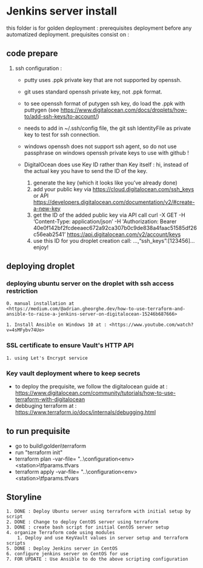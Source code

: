 # Jenkins server install

this folder is for golden deployment : prerequisites deployment before any automatized deployment.
prequisites consist on :

## code prepare

1. ssh configuration :
    - putty uses .ppk private key that are not supported by openssh.
    - git uses standard openssh private key, not .ppk format.
    - to see openssh format of putygen ssh key, do load the .ppk with puttygen (see  <https://www.digitalocean.com/docs/droplets/how-to/add-ssh-keys/to-account/>)
    - needs to add in ~/.ssh/config file, the git ssh IdentityFile as private key to test for ssh connection.
    - windows openssh does not support ssh agent, so do not use passphrase on windows openssh private keys to use with github !
    - DigitalOcean does use Key ID rather than Key itself :
        hi, instead of the actual key you have to send the ID of the key.

        1. generate the key (which it looks like you’ve already done)
        2. add your public key via <https://cloud.digitalocean.com/ssh_keys> or API <https://developers.digitalocean.com/documentation/v2/#create-a-new-key>
        3. get the ID of the added public key via API call curl -X GET -H ‘Content-Type: application/json’ -H 'Authorization: Bearer 40e0f142bf2fcdeeaec672a92ca307b0c9de838a4faac51585df26c56eab2541’ <https://api.digitalocean.com/v2/account/keys>
        4. use this ID for you droplet creation call: …,“ssh_keys”:[123456]… enjoy!

## deploying droplet

### deploying ubuntu server on the droplet with ssh access restriction

    0. manual installation at <https://medium.com/@adrian.gheorghe.dev/how-to-use-terraform-and-ansible-to-raise-a-jenkins-server-on-digitalocean-15246b687666>

    1. Install Ansible on Windows 10 at : <https://www.youtube.com/watch?v=4sMFybv74Uo>

### SSL certificate to ensure Vault's HTTP API

    1. using Let's Encrypt service

### Key vault deployment where to keep secrets

- to deploy the prequisite, we follow the digitalocean guide at : <https://www.digitalocean.com/community/tutorials/how-to-use-terraform-with-digitalocean>
- debbuging terraform at : <https://www.terraform.io/docs/internals/debugging.html>

## to run prequisite

- go to build\golden\terraform
- run "terraform init"
- terraform plan -var-file= "..\configuration\<env>\<station>\tfparams.tfvars
- terraform apply -var-file= "..\configuration\<env>\<station>\tfparams.tfvars

## Storyline

    1. DONE : Deploy Ubuntu server using terraform with initial setup by script 
    2. DONE : Change to deploy CentOS server using terraform
    3. DONE : create bash script for initial CentOS server setup
    4. organize Terraform code using modules
        1. Deploy and use KeyVault values in server setup and terraform scripts
    5. DONE : Deploy Jenkins server in CentOS
    6. configure jenkins server on CentOS for use
    7. FOR UPDATE : Use Ansible to do the above scripting configuration
